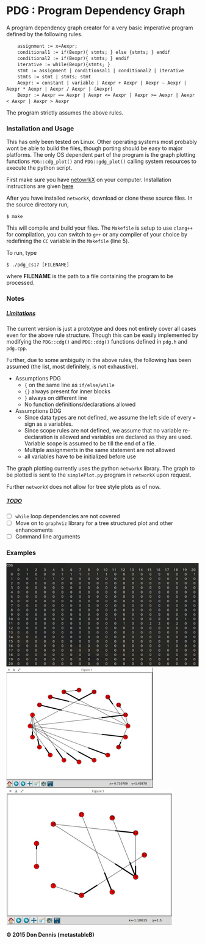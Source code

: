 # PDG : Program Dependency Graph

A program dependency graph creator for a very basic imperative program defined by the following rules.

```
	assignment := x=Aexpr;
    conditional1 := if(Bexpr){ stmts; } else {stmts; } endif
    conditional2 := if(Bexpr){ stmts; } endif
    iterative := while(Bexpr){stmts; }
    stmt := assignment | conditionsal1 | conditional2 | iterative
    stmts := stmt | stmts; stmt
    Aexpr: = constant | variable | Aexpr + Aexpr | Aexpr – Aexpr | Aexpr * Aexpr | Aexpr / Aexpr | (Aexpr)
    Bexpr := Aexpr == Aexpr | Aexpr <= Aexpr | Aexpr >= Aexpr | Aexpr < Aexpr | Aexpr > Aexpr
```

The program strictly assumes the above rules. 
### Installation and Usage
This has only been tested on Linux. Other operating systems most probably wont be able to build the files, though porting should be easy to major platforms. The only OS dependent part of the program is the graph plotting functions `PDG::cdg_plot()` and `PDG::gdg_plot()` calling system resources to execute the python script.

First make sure you have [netowrkX]( https://networkx.github.io/) on your computer. Installation instructions are given [here]( https://networkx.github.io/documentation/latest/install.html)

After you have installed `networkX`, download or clone these source files.
In the source directory run,
```
$ make
```
This will compile and build your files. The `Makefile` is setup to use `clang++` for compilation, you can switch to `g++` or any compiler of your choice by redefining the `CC` variable in the `Makefile` (line 5).

To run, type
```
$ ./pdg_cs17 [FILENAME]
```
where **FILENAME** is the path to a file containing the program to be processed.

### Notes
##### <u>Limitations</u>
The current version is just a prototype and does not entirely cover all cases even for the above rule structure. Though this can be easily implemented by modifying the `PDG::cdg()` and `PDG::ddg()` functions defined in `pdg.h` and `pdg.cpp`.

Further, due to some ambiguity in the above rules, the following has been assumed (the list, most definitely, is not exhaustive).

 * Assumptions  PDG
	 - `{` on the same line as `if/else/while`
	 - `{}` always present for inner blocks
	 - `}` always on different line
	 - No function definitions/declarations allowed
 * Assumptions DDG
 	- Since data types are not defined, we assume the left
 	  side of every `=` sign as a variables.
 	- Since scope rules are not defined, we assume that no variable
 	  re-declaration is allowed and variables are declared as
 	  they are used. Variable scope is assumed to be till the end of a file.
 	- Multiple assignments in the same statement are not allowed
 	- all variables have to be initialized before use
 	
The graph plotting currently uses the python `networkX` library. The graph to be plotted is sent to the `simplePlot.py` program in `networkX` upon request. 

Further `networkX` does not allow for tree style plots as of now.

##### <u>TODO</u>
- [ ] `while` loop dependencies are not covered
- [ ]  Move on to `graphviz` library for a tree structured plot and other enhancements
- [ ]  Command line arguments

### Examples
![CDG Adjacency List](https://github.com/metastableB/Program-Dependence-Graph-Creator/blob/master/img/test1_cdg_t.jpg)
![CDG](https://github.com/metastableB/Program-Dependence-Graph-Creator/blob/master/img/test1_cdg_g.jpg)
![DDG](https://github.com/metastableB/Program-Dependence-Graph-Creator/blob/master/img/test1_ddg_g.jpg)

**&copy; 2015 Don Dennis (metastableB)**